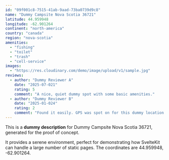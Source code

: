 ```yaml
---
id: "09f001c8-7515-41ab-9aad-73ba0739d9c8"
name: "Dummy Campsite Nova Scotia 36721"
latitude: 44.959948
longitude: -62.901264
continent: "north-america"
country: "canada"
region: "nova-scotia"
amenities:
  - "fishing"
  - "toilet"
  - "trash"
  - "cell-service"
images:
  - "https://res.cloudinary.com/demo/image/upload/v1/sample.jpg"
reviews:
  - author: "Dummy Reviewer A"
    date: "2025-07-021"
    rating: 5
    comment: "A nice, quiet dummy spot with some basic amenities."
  - author: "Dummy Reviewer B"
    date: "2025-01-024"
    rating: 2
    comment: "Found it easily. GPS was spot on for this dummy location."
---
```


This is a **dummy description** for Dummy Campsite Nova Scotia 36721, generated for the proof of concept.

It provides a serene environment, perfect for demonstrating how SvelteKit can handle a large number of static pages. The coordinates are 44.959948, -62.901264.
